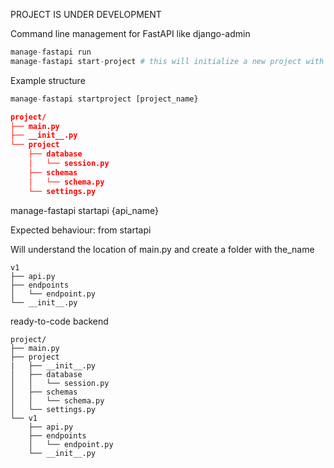 
PROJECT IS UNDER DEVELOPMENT



Command line management for FastAPI like django-admin



```python
manage-fastapi run 
manage-fastapi start-project # this will initialize a new project with some dirs etc.
```


Example structure

```python
manage-fastapi startproject [project_name}
```

```json
project/
├── main.py
├── __init__.py
└── project
    ├── database
    │   └── session.py
    ├── schemas
    │   └── schema.py
    └── settings.py
```



manage-fastapi startapi {api_name}

Expected behaviour: from startapi

Will understand the location of main.py and create a folder with the_name

```
v1
├── api.py
├── endpoints
│   └── endpoint.py
└── __init__.py
```


ready-to-code backend

```
project/
├── main.py
├── project
|   ├── __init__.py
│   ├── database
│   │   └── session.py
│   ├── schemas
│   │   └── schema.py
│   └── settings.py
└── v1
    ├── api.py
    ├── endpoints
    │   └── endpoint.py
    └── __init__.py
```

